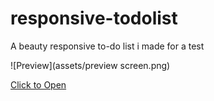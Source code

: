 # responsive-todolist
A beauty responsive to-do list i made for a test

![Preview](assets/preview screen.png)

[Click to Open](https://herbert-rd.github.io/responsive-todolist/)

